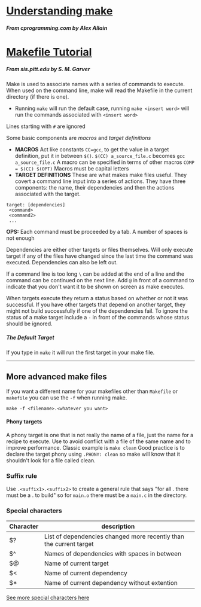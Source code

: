 # [Understanding make](https://www.cprogramming.com/tutorial/makefiles.html)
##### From cprogramming.com by Alex Allain

# [Makefile Tutorial](http://www.sis.pitt.edu/mbsclass/tutorial/advanced/makefile/)
##### From sis.pitt.edu by S. M. Garver

Make is used to associate names with a series of commands to execute. When used on the command line, make will read the Makefile in the current directory (if there is one).
 * Running `make` will run the default case, running `make <insert word>` will run the commands associated with `<insert word>`

Lines starting with `#` are ignored

Some basic components are *macros* and *target definitions*
 * **MACROS** Act like constants `CC=gcc`, to get the value in a target definition, put it in between `$()`. `$(CC) a_source_file.c` becomes `gcc a_source_file.c`
 A macro can be specified in terms of other macros `COMP = $(CC) $(OPT)`
 Macros must be capital letters
 * **TARGET DEFINITIONS** These are what makes make files useful. They covert a command line input into a series of actions. They have three components: the name, their dependencies and then the actions associated with the target.
 ```
 target: [dependencies]
  <command>
  <command2>
  ...
  ```
  **OPS:** Each command must be proceeded by a tab. A number of spaces is not enough

  Dependencies are either other targets or files themselves. Will only execute target if any of the files have changed since the last time the command was executed. Dependencies can also be left out.

If a command line is too long `\` can be added at the end of a line and the command can be continued on the next line. Add `@` in front of a command to indicate that you don't want it to be shown on screen as make executes.


When targets execute they return a status based on whether or not it was successful. If you have other targets that depend on another target, they might not build successfully if one of the dependencies fail. To ignore the status of a make target include a `-` in front of the commands whose status should be ignored.

##### The Default Target
If you type in `make` it will run the first target in your make file.

___
## More advanced make files

If you want a different name for your makefiles other than `Makefile` or `makefile` you can use the `-f` when running make.
```
make -f <filename>.<whatever you want>
```

#### Phony targets
A phony target is one that is not really the name of a file, just the name for a recipe to execute. Use to avoid conflict with a file of the same name and to improve performance. Classic example is `make clean`
Good practice is to declare the target phony using `.PHONY: clean` so make will know that it shouldn't look for a file called clean.

### Suffix rule
Use `.<suffix1>.<suffix2>` to create a general rule that says "for all <filename>.<suffix2> there must be a <filename>.<suffix1> to build" so for `main.o` there must be a `main.c` in the directory.

### Special characters
| Character | description |
|----|----|
|$?| List of dependencies changed more recently than the current target|
|$^| Names of dependencies with spaces in between |
|$@ | Name of current target|
|$<| Name of current dependency|
|$*|Name of current dependency without extention|

[See more special characters here](https://www.gnu.org/software/make/manual/html_node/Automatic-Variables.html)
